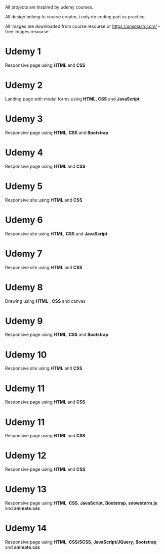 All projects are inspired by udemy courses.

All design belong to course creator, i only do coding part as practice.

All images are downloaded from course resourse or https://unsplash.com/ - free images resourse

# Udemy 1
Responsive page using **HTML** and **CSS**

# Udemy 2
Landing page with modal forms using **HTML, CSS** and **JavaScript**

# Udemy 3
Responsive page using **HTML, CSS** and **Bootstrap**

# Udemy 4
Responsive page using **HTML** and **CSS**

# Udemy 5
Responsive site using **HTML** and **CSS**

# Udemy 6
Responsive site using **HTML**, **CSS** and **JavaScript**

# Udemy 7
Responsive site using **HTML** and **CSS**

# Udemy 8
Drawing using **HTML** , **CSS** and canvas

# Udemy 9
Responsive page using **HTML, CSS** and **Bootstrap**

# Udemy 10
Responsive site using **HTML** and **CSS**

# Udemy 11
Responsive page using **HTML** and **CSS**

# Udemy 11
Responsive page using **HTML** and **CSS**

# Udemy 12
Responsive page using **HTML** and **CSS** 

# Udemy 13
Responsive page using **HTML**, **CSS**, **JavaScript**, **Bootstrap**, **snowstorm.js** and  **animate.css**

# Udemy 14
Responsive page using **HTML**, **CSS/SCSS**, **JavaScript/JQuery**, **Bootstrap**, and  **animate.css**

